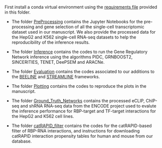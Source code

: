 

First install a conda virtual environment using the [requirements file](requirements.txt) provided in this folder.

* The folder [PreProcessing](/PreProcessing/) contains the Jupyter Notebooks for the pre-processing and gene selection of all the single-cell transcriptomic dataset used in our manuscript. We also provide the processed data for the HepG2 and K562 single-cell RNA-seq datasets to help the reproducibility of the inference results.

* The folder [Inference](/Inference/) contains the codes to run the Gene Regulatory Network inference using the algorithms PIDC, GRNBOOST2, SINCERITIES, TENET, DeePSEM and ARACNe.

* The folder [Evaluation](/Evaluation/) contains the codes associated to our additions to the [BEELINE](https://github.com/Murali-group/Beeline) and [STREAMLINE](https://github.com/ScialdoneLab/STREAMLINE) frameworks.

* The folder [Plotting](/Plotting/) contains the codes to reproduce the plots in the manuscript.

* The folder [Ground_Truth_Networks](/Ground_Truth_Networks/) contains the processed eCLIP, ChIP-seq and shRNA RNA-seq data from the ENCODE project used to evalute the inference performance for RBP-target and TF-target interactions for the HepG2 and K562 cell lines.

* The folder [catRAPID_filter](/catRAPID_filter/) contains the codes for the catRAPID-based filter of RBP-RNA interactions, and instructions for downloading catRAPID interaction propensity tables for human and mouse from our database.
